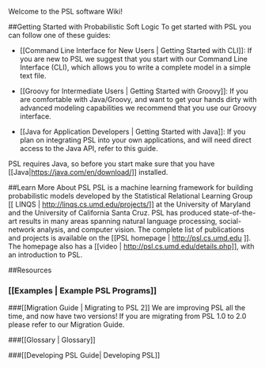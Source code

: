 
Welcome to the PSL software Wiki!

##Getting Started with Probabilistic Soft Logic 
To get started with PSL you can follow one of these guides: 
- [[Command Line Interface for New Users | Getting Started with CLI]]: If you are new to PSL we suggest that you start with our Command Line Interface (CLI), which allows you to write a complete model in a simple text file. 

<Beginning PSL for New Users
CLI for New Users
Basic PSL for Beginners GettingStarted:CLI>

- [[Groovy for Intermediate Users | Getting Started with Groovy]]: If you are comfortable with Java/Groovy, and want to get your hands dirty with advanced modeling capabilities we recommend that you use our Groovy interface. 

<Or Groovy for People with Programming Background
PSL for Users with Coding Experience
Intermediate PSL for Programmers GettingStarted:Groovy>

- [[Java for Application Developers | Getting Started with Java]]: If you plan on integrating PSL into your own applications, and will need direct access to the Java API, refer to this guide.

<Advanced PSL for Application Developers GettingStarted:Java
PSL for Application Developers>

PSL requires Java, so before you start make sure that you have [[Java|https://java.com/en/download/]] installed. 

##Learn More About PSL
PSL is a machine learning framework for building probabilistic models developed by the Statistical Relational Learning Group [[ LINQS | http://linqs.cs.umd.edu/projects/]] at the University of Maryland and the University of California Santa Cruz. PSL has produced state-of-the-art results in many areas spanning natural language processing, social-network analysis, and computer vision. The complete list of publications and projects is available on the [[PSL homepage | http://psl.cs.umd.edu ]]. The homepage also has a [[video | http://psl.cs.umd.edu/details.php]], with an introduction to PSL.

##Resources
### [[Examples | Example PSL Programs]]
###[[Migration Guide | Migrating to PSL 2]]
We are improving PSL all the time, and now have two versions! If you are migrating from PSL 1.0 to 2.0 please refer to our Migration Guide.

###[[Glossary | Glossary]]

###[[Developing PSL Guide| Developing PSL]]











